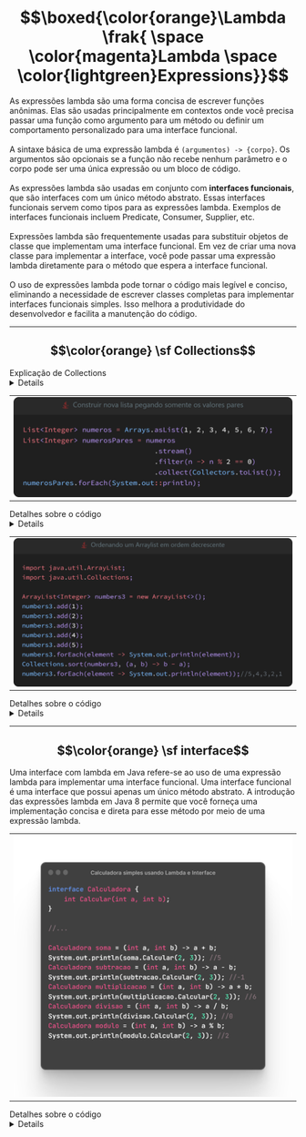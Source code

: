 # $$\boxed{\color{orange}\Lambda \frak{ \space \color{magenta}Lambda \space \color{lightgreen}Expressions}}$$

As expressões lambda são uma forma concisa de escrever funções anônimas. 
Elas são usadas principalmente em contextos onde você precisa passar uma função como argumento para um método ou definir um comportamento personalizado para uma interface funcional.
<br><br>
A sintaxe básica de uma expressão lambda é `(argumentos) -> {corpo}`. 
Os argumentos são opcionais se a função não recebe nenhum parâmetro e o corpo pode ser uma única expressão ou um bloco de código.
<br><br>
As expressões lambda são usadas em conjunto com **interfaces funcionais**, que são interfaces com um único método abstrato. Essas interfaces funcionais servem como tipos para as expressões lambda. Exemplos de interfaces funcionais incluem Predicate, Consumer, Supplier, etc.
<br><br>
Expressões lambda são frequentemente usadas para substituir objetos de classe que implementam uma interface funcional. Em vez de criar uma nova classe para implementar a interface, você pode passar uma expressão lambda diretamente para o método que espera a interface funcional.
<br><br>
O uso de expressões lambda pode tornar o código mais legível e conciso, eliminando a necessidade de escrever classes completas para implementar interfaces funcionais simples. Isso melhora a produtividade do desenvolvedor e facilita a manutenção do código.

---

## $$\color{orange} \sf Collections$$

<summary>Explicação de Collections</summary>
<details>
Em Java, a classe `Collections` é uma classe utilitária que fornece métodos estáticos para trabalhar com coleções, como listas, conjuntos e mapas. Ela oferece funcionalidades adicionais para manipular, ordenar, pesquisar e realizar outras operações em coleções de forma conveniente. 

Aqui estão alguns métodos importantes da classe `Collections`:

1. `sort(List<T> list)`: Ordena os elementos em uma lista em ordem crescente, com base na ordem natural dos elementos ou usando um comparador personalizado.

2. `binarySearch(List<? extends Comparable<? super T>> list, T key)`: Realiza uma pesquisa binária na lista ordenada e retorna o índice do elemento encontrado, ou um valor negativo se o elemento não estiver presente.

3. `reverse(List<?> list)`: Inverte a ordem dos elementos em uma lista.

4. `shuffle(List<?> list)`: Embaralha aleatoriamente a ordem dos elementos em uma lista.

5. `addAll(Collection<? super T> c, T... elements)`: Adiciona elementos especificados a uma coleção.

6. `frequency(Collection<?> c, Object o)`: Retorna o número de ocorrências de um determinado objeto em uma coleção.

7. `max(Collection<? extends T> coll)`: Retorna o maior elemento em uma coleção, com base na ordem natural dos elementos ou usando um comparador personalizado.

8. `min(Collection<? extends T> coll)`: Retorna o menor elemento em uma coleção, com base na ordem natural dos elementos ou usando um comparador personalizado.

9. `unmodifiableCollection(Collection<? extends T> c)`: Retorna uma versão imutável (não modificável) de uma coleção.

10. `synchronizedCollection(Collection<T> c)`: Retorna uma versão sincronizada (thread-safe) de uma coleção.

Esses são apenas alguns exemplos dos métodos fornecidos pela classe `Collections`. Ela oferece uma variedade de outras funcionalidades úteis para manipulação e operações em coleções.
</details>

<table align="center">
    <tr>
        <td><img src="images/collections/stream().png" width="600"></td>
    </tr>
</table>

<summary>Detalhes sobre o código</summary>
<details>
    $\color{yellow}\sf Arrays$ é uma classe utilitária do Java com métodos prontos para lidar com vetores de diferentes tipos.
    No exemplo passado, o método $\color{orange}\sf asList()$ transforma qualquer valor passado em uma lista de valores.
    <br>
    <table align="center">
    <tr>
        <td><img src="images/collections/Arrays.png" width="600"></td>
    </tr>
    </table>
    <br>
    Utilizamos o método $\sf \color{orange}stream()$ da classe <code>java.util.Collection</code> em Java, que retorna um fluxo (stream) de elementos presentes na coleção. O stream é uma sequência de elementos que pode ser manipulada e processada de forma funcional e declarativa.
    <br>
    O método $\sf \color{orange}filter()$ é um método da interface <code>Stream<T></code> no Java Streams API. Ele é usado para filtrar os elementos de um stream com base em um critério especificado por uma expressão lambda.
    <br>
    No nosso caso, a expressão Lambda definida verifica se os valores da lista tem o resto da divisão por 2 igual a zero, significando que esse valor é par (valores divididos por 2).
    <br>
    No final O método $\sf\color{orange}collect()$ é um método da interface <code>Stream<T></code> no Java Streams API. Ele é usado para coletar os elementos de um stream e armazená-los em uma coleção ou realizar outras operações de agregação.
    <br>
    Nessa operação de agragação usamos O $\sf\color{orange}Collectors$ é uma classe utilitária do Java <code>Streams API</code> que fornece diversos coletores pré-definidos para realizar operações de agregação em streams. Esses coletores são usados em conjunto com o método collect() para coletar os elementos de um stream em uma forma desejada, como uma lista, um conjunto, um mapa, entre outros.
    Transformamos todos os dados em uma lista usando o método $\sf\color{orange}toList()$
    <br>
    <table align="center">
    <tr>
        <td><img src="images/collections/filters().png" width="600"></td>
    </tr>
    </table>
    Para imprimir todos os valores, não precisa criar todo um for complexo sem necessidade, para isso podemos usar um for simplificado chamado $\color{yellow}foreach$ imprimindo cada elemento da coleção utilizando **sintaxe de referência de método**.
    <br>
    $\color{yellow}System.out::println$: É uma sintaxe de referência de método que representa o método `println` da classe `System.out`. Neste caso, estamos usando a referência de método para a função println sem passar explicitamente um argumento. Isso significa que cada elemento da coleção será passado automaticamente como argumento para o método `println, que é responsável por imprimir o valor no console.
    <table align="center">
    <tr>
        <td><img src="images/collections/foreach-sintax.png" width="600"></td>
    </tr>
    </table>
</details>

<table align="center">
    <tr>
        <td><img src="images/collections/arraylist().png" width="600"></td>
    </tr>
</table>

<summary>Detalhes sobre o código</summary>
<details>
    Primeiramente foi iniciado um ArrayList em nosso programa.
    $\sf \color{yellow}ArrayList$ é uma classe fornecida pela biblioteca padrão do Java (java.util.ArrayList) que implementa a estrutura de dados de uma lista dinâmica baseada em array. Ela é uma implementação da interface List.
    <table align="center">
    <tr>
        <td><img src="images/collections/newArrayList().png" width="600"></td>
    </tr>
    </table>
    Com a inicialização do ArrayList, podemos adicionar valores na variável `number3` utilizando o método $\sf \color{lightblue}add(value)$.
    <table align="center">
    <tr>
        <td><img src="images/collections/add().png" width="300"></td>
    </tr>
    </table>
    Agora podemos utilizar o $\sf \color{orange}foreach$ do java para imprimir todos os valores da lista `number3`
    <table align="center">
    <tr>
        <td><img src="images/collections/foreachelement().png" width="600"></td>
    </tr>
    </table>
    Podemos então utilizar os métodos da classe $\sf \color{orange}Collection$.
    $\sf \color{lightblue}Collections.sort()$: É um método estático da classe Collections que ordena a lista fornecida como primeiro argumento. O segundo argumento é um objeto que implementa a interface Comparator, responsável por definir a lógica de comparação dos elementos.
    (a, b) -> b - a: É uma expressão lambda que representa uma função de comparação personalizada. Neste caso, a função compara dois elementos a e b, subtraindo b de a.
    <br>
    Se o resultado da subtração for negativo, significa que a é menor que b, então a deve ser colocado antes de b na ordem.
    <br>
    Se o resultado for zero, significa que a é igual a b.
    <br>
    Se o resultado for positivo, significa que a é maior que b, então a deve ser colocado depois de b na ordem.
    <br>
    Portanto, usando (a, b) -> b - a, os elementos serão comparados em ordem decrescente.
    <table align="center">
    <tr>
        <td><img src="images/collections/sort().png" width="600"></td>
    </tr>
    </table>
    No fim imprimimos a lista novamente e ela estará colocado de forma decrescente após ter sido feito o `sort` nela seguindo a regra acima.
</details>

---

## $$\color{orange} \sf interface$$

Uma interface com lambda em Java refere-se ao uso de uma expressão lambda para implementar uma interface funcional. Uma interface funcional é uma interface que possui apenas um único método abstrato. A introdução das expressões lambda em Java 8 permite que você forneça uma implementação concisa e direta para esse método por meio de uma expressão lambda.

<table align="center">
    <tr>
        <td><img src="images/calculator-lambda.png" width="600"></td>
    </tr>
</table>

<summary>Detalhes sobre o código</summary>
<details>
    Uma $\sf \color{yellow}interface$ em Java é uma estrutura que define um conjunto de métodos e constantes que as classes podem implementar. Ela permite definir um contrato que as classes devem seguir ao implementar a interface.
    <br>   
    Foi criado dentro da interface um método somente declarado, chamado `Calcular()` que recebe dois inteiros como atributos.
    <br>
    <table align="center">
    <tr>
        <td><img src="images/calculator-interface.png" width="600"></td>
    </tr>
    </table>
    <br>
    Agora com essa estrutura, podemos criar definições para o que o método `Calcular` vai fazer em cada utilização da interface.
    <br>
    Podemos por exemplo criar uma utilização da interface que vai fazer uma soma com os valores dos tributos recebidos:
    <table align="center">
    <tr>
        <td><img src="images/calculator-sum.png" width="600"></td>
    </tr>
    </table>
    Com isso podemos criar o sistema de calcular possiveis de uma calculadora, só criar uma chamada da interface e trazer dois valores utilizando lambdas.
</details>
